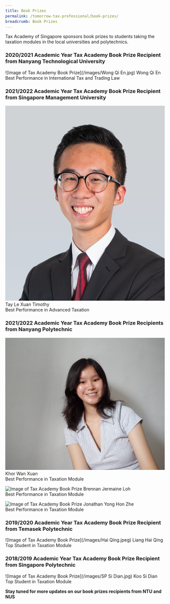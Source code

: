 ```yaml
---
title: Book Prizes
permalink: /tomorrow-tax-professional/book-prizes/
breadcrumb: Book Prizes
---
```

Tax Academy of Singapore sponsors book prizes to students taking the taxation modules in the local universities and polytechnics. 

### **2020/2021 Academic Year Tax Academy Book Prize Recipient from Nanyang Technological University**

![Image of Tax Academy Book Prize](/images/Wong Qi En.jpg)
Wong Qi En<br>
Best Performance in International Tax and Trading Law<br>



### **2021/2022 Academic Year Tax Academy Book Prize Recipient from Singapore Management University**

![Image of Tax Academy Book Prize](/images/timothy.jpg)
Tay Le Xuan Timothy<br>
Best Performance in Advanced Taxation<br>

### **2021/2022 Academic Year Tax Academy Book Prize Recipients from Nanyang Polytechnic**

![Image of Tax Academy Book Prize](/images/khorwanxuan.jpg)
Khor Wan Xuan<br>
Best Performance in Taxation Module<br>

![Image of Tax Academy Book Prize](/images/brennan.jpeg)
Brennan Jermaine Loh<br>
Best Performance in Taxation Module<br>


![Image of Tax Academy Book Prize](/images/jonathan.jpg)
Jonathan Yong Hon Zhe <br>
Best Performance in Taxation Module<br>


### **2019/2020 Academic Year Tax Academy Book Prize Recipient from Temasek Polytechnic**

![Image of Tax Academy Book Prize](/images/Hai Qing.jpeg)
Liang Hai Qing<br>
Top Student in Taxation Module<br>


### **2018/2019 Academic Year Tax Academy Book Prize Recipient from Singapore Polytechnic**

![Image of Tax Academy Book Prize](/images/SP Si Dian.jpg)
Koo Si Dian<br>
Top Student in Taxation Module<br>

**Stay tuned for more updates on our book prizes recipients from NTU and NUS**